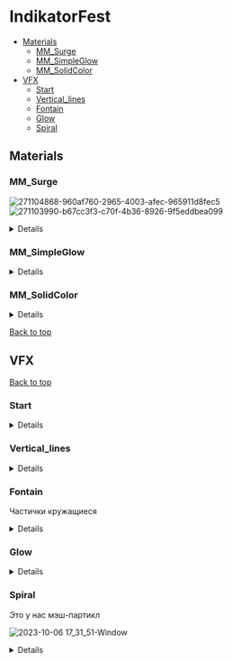 # IndikatorFest
- [Materials](#materials)
  - [MM_Surge](#mm_surge)
  - [MM_SimpleGlow](#mm_simpleglow)
  - [MM_SolidColor](#mm_solidcolor)
- [VFX](#vfx)
  - [Start](#start)
  - [Vertical_lines](#vertical_lines)
  - [Fontain](#fontain)
  - [Glow](#glow)
  - [Spiral](#spiral)
## Materials
### MM_Surge

![271104868-960af760-2965-4003-afec-965911d8fec5](https://github.com/WhateversStudio/IndikatorFest_VFX_README/assets/36862146/1b531638-a099-4fb5-9777-0c6dfc93dded)
![271103990-b67cc3f3-c70f-4b36-8926-9f5eddbea099](https://github.com/WhateversStudio/IndikatorFest_VFX_README/assets/36862146/10af29bd-ca60-49bd-a0e0-6ca1d3592250)

<details>

Translucent Unlit / Sprite Unlit Shader Graph

![270977375-3974a39c-5f47-415c-8af2-59f6880a789c](https://github.com/WhateversStudio/IndikatorFest_VFX_README/assets/36862146/3f0b4bed-6a6d-4761-911e-675ad7eb021d)

#### Output Color
<!--
![Surge_Color_UV](https://github.com/moskalentarium/IndikatorFest/assets/36862146/32d570b2-b6f0-4e75-a324-f55c47bb1f4d)

![Surge_Color_UV-Scale](https://github.com/moskalentarium/IndikatorFest/assets/36862146/fb7c768b-6870-4d83-91ae-1edb3ce56aa0)

![Surge_Color_Texture](https://github.com/moskalentarium/IndikatorFest/assets/36862146/80a35c72-7cf1-440e-bed5-de4938122eb9)

![Surge_Color_Texture-Rerout](https://github.com/moskalentarium/IndikatorFest/assets/36862146/a48e8b65-a8e3-40e2-b1fb-e4674dd9cf2c)
-->
Curve Atlas Row Parameter: Мы хотим создать свой градиент из кривый внутри движка - мы создаем ColorCurve. Чтобы градиент/кривую конвертировать в текстуру - мы создаем CurveAtlas. Этот атлас может в себе хранить множество кривых, мы ограничимся одной. Теперь, чтобы атлас использовать в материале, мы используем нод Curve Atlas Row Parameter. Сначала добавляем атлас, потом кривую
Sample Gradient
![270977449-aad7af0b-b245-48e4-9451-ab1252fc89e3](https://github.com/WhateversStudio/IndikatorFest_VFX_README/assets/36862146/708a0872-01b0-41ce-ab40-c7101cb4ced7)<!--
![Surge_Color_Output-Rerout](https://github.com/moskalentarium/IndikatorFest/assets/36862146/ce4a5af7-94f2-4085-8133-c12dc5f5b626)
-->
![270977488-b8d625f3-6c77-489a-823a-3856baa8bfeb](https://github.com/WhateversStudio/IndikatorFest_VFX_README/assets/36862146/b726cf59-fb2f-4006-96e3-3e3f309ebdfc)
![271103865-897fb9e0-e9f7-4487-92d6-6b8ce3f794d9](https://github.com/WhateversStudio/IndikatorFest_VFX_README/assets/36862146/4887bf0d-4869-4e12-9d4e-263a9c032a0b)

#### UV Mask
<!--
![Surge_Mask_R](https://github.com/moskalentarium/IndikatorFest/assets/36862146/1c818a75-b99b-4f18-b5e0-db44a7524720)

![Surge_Mask_Subtract](https://github.com/moskalentarium/IndikatorFest/assets/36862146/601deddc-cce3-438b-9e74-05edc04f0f07)

![Surge_Mask_Abs](https://github.com/moskalentarium/IndikatorFest/assets/36862146/7f765ff8-05d8-477c-8346-4f0bf33ad22b)

![Surge_Mask_OneMinus](https://github.com/moskalentarium/IndikatorFest/assets/36862146/dba2c8bd-01be-4ece-b0a9-050324787e71)

![Surge_Mask_PowerSaturate](https://github.com/moskalentarium/IndikatorFest/assets/36862146/271e2acb-45a4-4f8e-a929-6eff04789059)

![Surge_Mask_Border](https://github.com/moskalentarium/IndikatorFest/assets/36862146/9f5af124-f547-4ba8-8685-e74940f6db41)

![Surge_Mask_U-and-V](https://github.com/moskalentarium/IndikatorFest/assets/36862146/a2b45686-6e42-4540-8ccc-beafd7f9bfb8)
-->
Component Mask / Split
One Minus / Invert Colors
![Surge_Mask_Combine](https://github.com/moskalentarium/IndikatorFest/assets/36862146/dd3b210f-9e0e-46d3-91dc-03fa01e53984)

![Unity_UV-Mult](https://github.com/moskalentarium/IndikatorFest/assets/36862146/4839a0aa-88b3-4f52-ac8d-1aa99e074587)

#### Texture Mask
<!--
![Surge_TextureMask_UV](https://github.com/moskalentarium/IndikatorFest/assets/36862146/a10c9e2a-10d5-4d49-9653-72bf685361d2)
-->
![Surge_TextureMask_DynamicParam](https://github.com/moskalentarium/IndikatorFest/assets/36862146/0c66b029-3748-4e9d-a3e3-e369f9db3199)
<!--
![Surge_TextureMask_DynamCombRerout](https://github.com/moskalentarium/IndikatorFest/assets/36862146/aeeef4ca-a45d-4f76-979f-10a5cdecf675)

![Surge_TextureMask_UV-Add](https://github.com/moskalentarium/IndikatorFest/assets/36862146/c8c868cc-4d41-460b-81da-0978709c008f)

![Surge_TextureMask_TextAdj](https://github.com/moskalentarium/IndikatorFest/assets/36862146/880e606b-29b1-48b6-a401-a43ff42b3f68)

![Surge_TextureMask_Smoothstep](https://github.com/moskalentarium/IndikatorFest/assets/36862146/67feaa1d-6447-4701-a6d7-8ff33877c3fa)

![Surge_TextureMask_Saturate](https://github.com/moskalentarium/IndikatorFest/assets/36862146/e43fb1f7-5150-4012-a418-ee2a4da2c45a)
-->
Lerp vs SmoothStep: первый проводит линейную интерполяцию, второй - по кривой
![Surge_TextureMask_Border](https://github.com/moskalentarium/IndikatorFest/assets/36862146/145c3a19-e839-4d37-885f-d353d4fa4930)

![Unity_Texture-Mask](https://github.com/moskalentarium/IndikatorFest/assets/36862146/11a88716-553d-4b26-9428-f8d445d41329)

#### Combining
<!--
![Surge_Comb_Mult](https://github.com/moskalentarium/IndikatorFest/assets/36862146/9bf2a4aa-e527-4782-a88f-3fb4f09ae011)
-->
![Surge_Comb_16SatMult](https://github.com/moskalentarium/IndikatorFest/assets/36862146/2fda9784-86b9-484c-937d-43a2ba641366)

![Unity_Comb1](https://github.com/moskalentarium/IndikatorFest/assets/36862146/ac0b8a8c-6feb-495c-b1c7-86e0ac0087f1)
<!--
![Surge_Fresnel_Base](https://github.com/moskalentarium/IndikatorFest/assets/36862146/cfd16be3-a758-40da-b036-e54985302cb7)

![Surge_Fresnel_OneMinus](https://github.com/moskalentarium/IndikatorFest/assets/36862146/0ba8c1c8-af1e-4a7e-b4f5-aa5f6ef492fe)

![Surge_Fresnel_Power](https://github.com/moskalentarium/IndikatorFest/assets/36862146/3ed8899f-72df-495f-bfd3-92ad37b5c38d)
-->
![Surge_Comb_Fresnel](https://github.com/moskalentarium/IndikatorFest/assets/36862146/5442759c-26e1-4737-aa0c-fdcf51be3aca)

![Unity_fresnel](https://github.com/moskalentarium/IndikatorFest/assets/36862146/76effad6-6888-4605-96b7-599bc3f17b09)
<!--
![Surge_Comb_Depth](https://github.com/moskalentarium/IndikatorFest/assets/36862146/1cfb5a7d-b0e1-43f1-82c7-316fe586a828)

![Surge_Shader_EmissOpacity](https://github.com/moskalentarium/IndikatorFest/assets/36862146/9070b98e-000d-4d7a-82c2-145ab5dc7e6d)

![Surge_Refr_Lerp](https://github.com/moskalentarium/IndikatorFest/assets/36862146/5c50c5b7-0e8c-4895-8f81-755ffe9b8867)
-->
Depth Fade: когда полупрозрачный объект пересекается с другим объектом - между ними появляется резкий переход. Depth Fade маска, которая смотрит вглубь объекта и позволяет смягчить швы или менять параметры в зависимости от грубины

Refraction / IOR

![Surge_Refr_Refr](https://github.com/moskalentarium/IndikatorFest/assets/36862146/e2b1121d-0687-4a95-b930-3288763e91a2)


</details>

### MM_SimpleGlow

<details>
  
<!--
![Glow_RadialExpon](https://github.com/moskalentarium/IndikatorFest/assets/36862146/95ab6ed0-2e67-42a4-95cc-22bbdecee7fd)
-->
![270979455-df88e336-151c-40bc-874e-da61c9d7e680](https://github.com/WhateversStudio/IndikatorFest_VFX_README/assets/36862146/46e2f294-926e-401f-92ab-9c7e3ae09de2)<!--
![Glow_Emissive](https://github.com/moskalentarium/IndikatorFest/assets/36862146/19a0535d-5f8e-4240-9b27-68055d647369)
![Glow_Opacity](https://github.com/moskalentarium/IndikatorFest/assets/36862146/20f8a326-d9a8-4a7e-acb3-08bcedb9f059)
-->
![270979483-6f8e3e6e-d26d-41cc-be53-25e6b747dfa8](https://github.com/WhateversStudio/IndikatorFest_VFX_README/assets/36862146/0fd8a024-9307-42e1-837c-29921b7feded)
![271108196-f5e5d8d6-6b50-4f2d-a41f-728f17a376b4](https://github.com/WhateversStudio/IndikatorFest_VFX_README/assets/36862146/edd7d539-dd7d-45b3-9647-6b1766bbd59b)
</details>

### MM_SolidColor

<details>

![270979620-cf339e5b-b260-459f-8fc9-e2db40b2515d](https://github.com/WhateversStudio/IndikatorFest_VFX_README/assets/36862146/c7adf372-a9d5-4c1a-8e67-5d5c844e8d6b)
</details>

[Back to top](#indikatorfest)
## VFX

[Back to top](#indikatorfest)

### Start

<details>
  
Интерфейс Niagara:
- Слева сам эффект
- В центре находится рабочая область со столбиками эмиттеров
- Справа - детали и пункты выбранной ноды частиц
- Внизу настройки воспроизведения

Остальное пока не нужно и не важно)
![2023-10-03 18_07_05-Window](https://github.com/moskalentarium/IndikatorFest/assets/143734540/4c4b3a01-6767-4156-ac93-368570add53f)

Настройки системы (распространяются на все эмиттеры)

![2023-10-06 15_27_10-NS_Super-Dupper](https://github.com/moskalentarium/IndikatorFest/assets/143734540/7ba817fb-aeca-42b5-92fa-1397662e40d8)

</details>

### Vertical_lines

<details>
  
Стартанем с дефолтного эмиттера фонтана. К нему сделаем материал Solid Color. Посмотрим, как задается цвет в эмиттере
![2023-10-06 15_20_36-](https://github.com/moskalentarium/IndikatorFest/assets/143734540/10dafc12-9083-45b1-99af-8598dbdf582d)

Настройки 1

![2023-10-06 15_32_17-Window copy](https://github.com/moskalentarium/IndikatorFest/assets/143734540/a7963877-4463-47c4-bacc-ce7449471baa)

Solid Color

![2023-10-06 15_43_13-MM_FlatColor](https://github.com/moskalentarium/IndikatorFest/assets/143734540/6445b5fc-7488-4e73-9f63-054be9db42ba)

Настройки 2

![2023-10-06 15_44_37-Window copy](https://github.com/moskalentarium/IndikatorFest/assets/143734540/6f0c263e-ed23-44f1-88f0-9e46b9a415c8)

Sptite render

![2023-10-06 15_48_54-Window](https://github.com/moskalentarium/IndikatorFest/assets/143734540/c84b2407-1180-430c-903d-0f7349ddc5c9)

</details>

### Fontain
Частички кружащиеся

<details>

Настройки 1
![2023-10-06 15_32_17-Window copy](https://github.com/moskalentarium/IndikatorFest/assets/143734540/eae44978-78e1-4da3-ad6c-8bfa141d3543)

Настройки 2
![2023-10-06 15_f32_17-Window copy](https://github.com/moskalentarium/IndikatorFest/assets/143734540/e650c32b-3c55-44dd-a9d4-1302aa36b958)

Sptite render

![2023-10-06 16_38_00-Window](https://github.com/moskalentarium/IndikatorFest/assets/143734540/6c842ec3-65a0-4b7f-9a84-7060c0e77792)

</details>

### Glow

<details>

Настройки 1

![ррукр](https://github.com/moskalentarium/IndikatorFest/assets/143734540/c7ae3f42-272d-47b3-b5c3-0218622f0ece)

Настройки 2
![2023-10-06 15_32_17-мcopy](https://github.com/moskalentarium/IndikatorFest/assets/143734540/8821ce88-11ca-46a2-9455-49921f865fc6)


</details>

### Spiral
Это у нас мэш-партикл

![2023-10-06 17_31_51-Window](https://github.com/moskalentarium/IndikatorFest/assets/143734540/c6cc1164-16c2-4d13-b13a-92d695dac28a)

<details>

Настройки 1
![2023-10-06 15_32_17-Window copyккр](https://github.com/moskalentarium/IndikatorFest/assets/143734540/b298f325-be1d-47a8-9fa1-60e1c70e092a)

Настройки 2
![2023-10-06 15_32_17-Wрерindow copy](https://github.com/moskalentarium/IndikatorFest/assets/143734540/273aa7d7-3eab-4b11-892d-91e7b61316f1)

</details>
